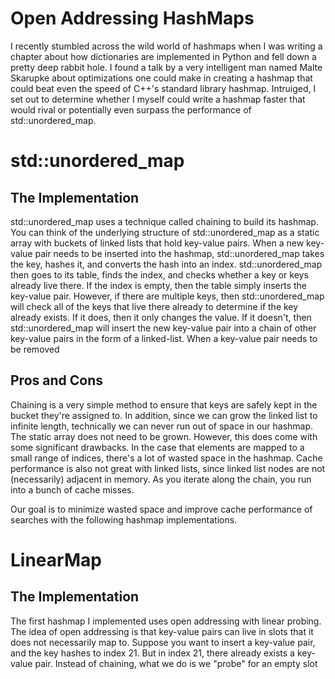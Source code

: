 # Open Addressing HashMaps

I recently stumbled across the wild world of hashmaps when I was writing a chapter about how dictionaries are implemented in Python and 
fell down a pretty deep rabbit hole. I found a talk by a very intelligent man named Malte Skarupke about optimizations one could make in 
creating a hashmap that could beat even the speed of C++'s standard library hashmap. Intruiged, I set out to determine whether I myself 
could write a hashmap faster that would rival or potentially even surpass the performance of std::unordered_map.

# std::unordered_map

## The Implementation
std::unordered_map uses a technique called chaining to build its hashmap. You can think of the underlying structure of std::unordered_map as a static array with buckets of linked lists that hold key-value pairs. When a new key-value pair needs to be inserted into the hashmap, std::unordered_map takes the key, hashes it, and converts the hash into an index. std::unordered_map then goes to its table, finds the index, and checks whether a key or keys already live there. If the index is empty, then the table simply inserts the key-value pair. However, if there are multiple keys, then std::unordered_map will check all of the keys that live there already to determine if the key already exists. If it does, then it only changes the value. If it doesn't, then std::unordered_map will insert the new key-value pair into a chain of other key-value pairs in the form of a linked-list. When a key-value pair needs to be removed

## Pros and Cons

Chaining is a very simple method to ensure that keys are safely kept in the bucket they're assigned to. In addition, since we can grow the linked list to infinite length, technically we can never run out of space in our hashmap. The static array does not need to be grown. However, this does come with some significant drawbacks. In the case that elements are mapped to a small range of indices, there's a lot of wasted space in the hashmap. Cache performance is also not great with linked lists, since linked list nodes are not (necessarily) adjacent in memory. As you iterate along the chain, you run into a bunch of cache misses.

Our goal is to minimize wasted space and improve cache performance of searches with the following hashmap implementations.

# LinearMap

## The Implementation
The first hashmap I implemented uses open addressing with linear probing. The idea of open addressing is that key-value pairs can live in slots that it does not necessarily map to. Suppose you want to insert a key-value pair, and the key hashes to index 21. But in index 21, there already exists a key-value pair. Instead of chaining, what we do is we "probe" for an empty slot
